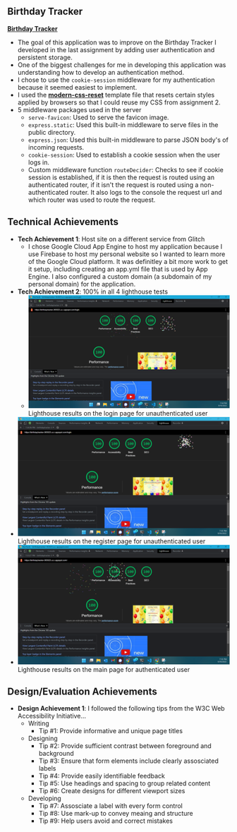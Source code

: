 ## Birthday Tracker

[**Birthday Tracker**](https://birthdaytrkr.botsak.com/)


- The goal of this application was to improve on the Birthday Tracker I developed in the last assignment by adding user authentication and persistent storage. 
- One of the biggest challenges for me in developing this application was understanding how to develop an authentication method. 
- I chose to use the `cookie-session` middleware for my authentication because it seemed easiest to implement. 
- I used the [**modern-css-reset**](https://github.com/hankchizljaw/modern-css-reset) template file that resets certain styles applied by browsers so that I could reuse my CSS from assignment 2. 
- 5 middleware packages used in the server
  - `serve-favicon`: Used to serve the favicon image.
  - `express.static`: Used this built-in middleware to serve files in the public directory.
  - `express.json`: Used this built-in middleware to parse JSON body's of incoming requests.
  - `cookie-session`: Used to establish a cookie session when the user logs in. 
  - Custom middleware function `routeDecider`: Checks to see if cookie session is established, if it is then the request is routed using an authenticated router, if it isn't the request is routed using a non-authenticated router. It also logs to the console the request url and which router was used to route the request. 

## Technical Achievements
- **Tech Achievement 1**: Host site on a different service from Glitch
    - I chose Google Cloud App Engine to host my application because I use Firebase to host my personal website so I wanted to learn more of the Google Cloud platform. It was definitley a bit more work to get it setup, including creating an app.yml file that is used by App Engine. I also configured a custom domain (a subdomain of my personal domain) for the application.
- **Tech Achievement 2**: 100% in all 4 lighthouse tests 
  - ![Lighthouse results on the login page for unauthenticated users](assets/login.png)
Lighthouse results on the login page for unauthenticated user
 - ![Lighthouse results on the register page for unauthenticated users](assets/register.png)
Lighthouse results on the register page for unauthenticated user
 - ![Lighthouse results on the main page for authenticated users](assets/authenticated-with-data.png)
Lighthouse results on the main page for authenticated user

## Design/Evaluation Achievements
- **Design Achievement 1**: I followed the following tips from the W3C Web Accessibility Initiative...
    - Writing
        - Tip #1: Provide informative and unique page titles 
    - Designing 
        - Tip #2: Provide sufficient contrast between foreground and background
        - Tip #3: Ensure that form elements include clearly assosciated labels
        - Tip #4: Provide easily identifiable feedback 
        - Tip #5: Use headings and spacing to group related content 
        - Tip #6: Create designs for different viewport sizes
    - Developing
        - Tip #7: Assosciate a label with every form control 
        - Tip #8: Use mark-up to convey meaing and structure
        - Tip #9: Help users avoid and correct mistakes